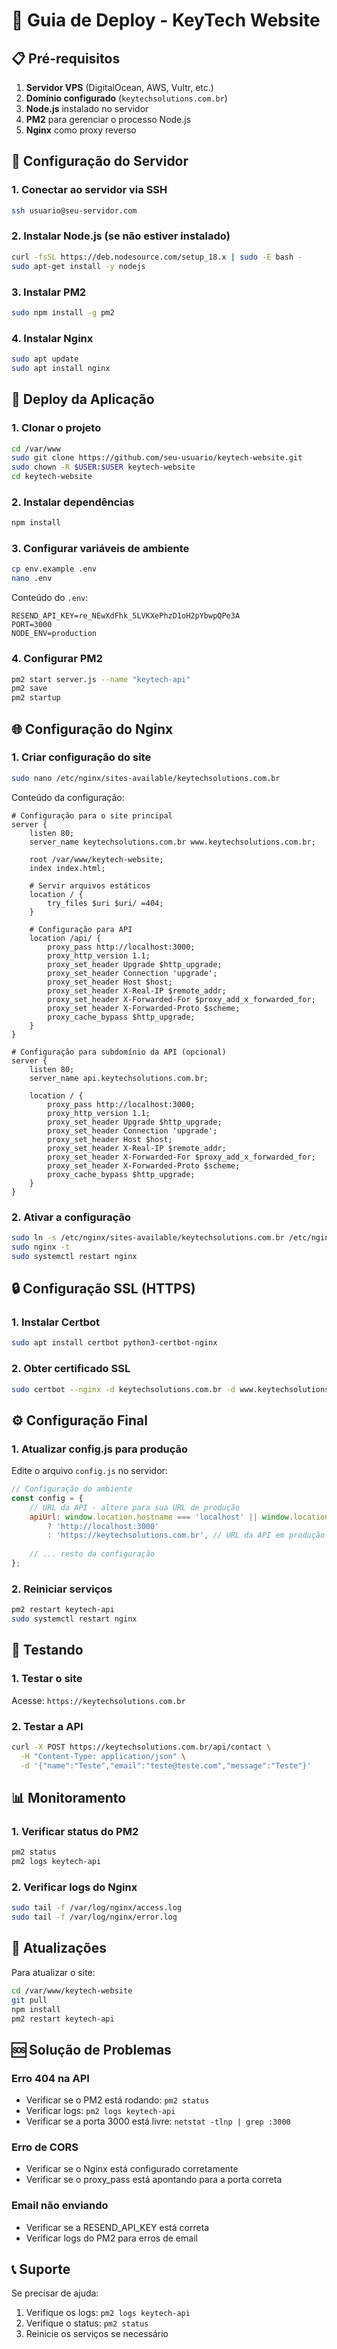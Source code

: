 # 🚀 Guia de Deploy - KeyTech Website

## 📋 Pré-requisitos

1. **Servidor VPS** (DigitalOcean, AWS, Vultr, etc.)
2. **Domínio configurado** (`keytechsolutions.com.br`)
3. **Node.js** instalado no servidor
4. **PM2** para gerenciar o processo Node.js
5. **Nginx** como proxy reverso

## 🔧 Configuração do Servidor

### 1. Conectar ao servidor via SSH
```bash
ssh usuario@seu-servidor.com
```

### 2. Instalar Node.js (se não estiver instalado)
```bash
curl -fsSL https://deb.nodesource.com/setup_18.x | sudo -E bash -
sudo apt-get install -y nodejs
```

### 3. Instalar PM2
```bash
sudo npm install -g pm2
```

### 4. Instalar Nginx
```bash
sudo apt update
sudo apt install nginx
```

## 📁 Deploy da Aplicação

### 1. Clonar o projeto
```bash
cd /var/www
sudo git clone https://github.com/seu-usuario/keytech-website.git
sudo chown -R $USER:$USER keytech-website
cd keytech-website
```

### 2. Instalar dependências
```bash
npm install
```

### 3. Configurar variáveis de ambiente
```bash
cp env.example .env
nano .env
```

Conteúdo do `.env`:
```env
RESEND_API_KEY=re_NEwXdFhk_5LVKXePhzD1oH2pYbwpQPe3A
PORT=3000
NODE_ENV=production
```

### 4. Configurar PM2
```bash
pm2 start server.js --name "keytech-api"
pm2 save
pm2 startup
```

## 🌐 Configuração do Nginx

### 1. Criar configuração do site
```bash
sudo nano /etc/nginx/sites-available/keytechsolutions.com.br
```

Conteúdo da configuração:
```nginx
# Configuração para o site principal
server {
    listen 80;
    server_name keytechsolutions.com.br www.keytechsolutions.com.br;
    
    root /var/www/keytech-website;
    index index.html;
    
    # Servir arquivos estáticos
    location / {
        try_files $uri $uri/ =404;
    }
    
    # Configuração para API
    location /api/ {
        proxy_pass http://localhost:3000;
        proxy_http_version 1.1;
        proxy_set_header Upgrade $http_upgrade;
        proxy_set_header Connection 'upgrade';
        proxy_set_header Host $host;
        proxy_set_header X-Real-IP $remote_addr;
        proxy_set_header X-Forwarded-For $proxy_add_x_forwarded_for;
        proxy_set_header X-Forwarded-Proto $scheme;
        proxy_cache_bypass $http_upgrade;
    }
}

# Configuração para subdomínio da API (opcional)
server {
    listen 80;
    server_name api.keytechsolutions.com.br;
    
    location / {
        proxy_pass http://localhost:3000;
        proxy_http_version 1.1;
        proxy_set_header Upgrade $http_upgrade;
        proxy_set_header Connection 'upgrade';
        proxy_set_header Host $host;
        proxy_set_header X-Real-IP $remote_addr;
        proxy_set_header X-Forwarded-For $proxy_add_x_forwarded_for;
        proxy_set_header X-Forwarded-Proto $scheme;
        proxy_cache_bypass $http_upgrade;
    }
}
```

### 2. Ativar a configuração
```bash
sudo ln -s /etc/nginx/sites-available/keytechsolutions.com.br /etc/nginx/sites-enabled/
sudo nginx -t
sudo systemctl restart nginx
```

## 🔒 Configuração SSL (HTTPS)

### 1. Instalar Certbot
```bash
sudo apt install certbot python3-certbot-nginx
```

### 2. Obter certificado SSL
```bash
sudo certbot --nginx -d keytechsolutions.com.br -d www.keytechsolutions.com.br -d api.keytechsolutions.com.br
```

## ⚙️ Configuração Final

### 1. Atualizar config.js para produção
Edite o arquivo `config.js` no servidor:

```javascript
// Configuração do ambiente
const config = {
    // URL da API - altere para sua URL de produção
    apiUrl: window.location.hostname === 'localhost' || window.location.hostname === '127.0.0.1' 
        ? 'http://localhost:3000' 
        : 'https://keytechsolutions.com.br', // URL da API em produção
    
    // ... resto da configuração
};
```

### 2. Reiniciar serviços
```bash
pm2 restart keytech-api
sudo systemctl restart nginx
```

## 🧪 Testando

### 1. Testar o site
Acesse: `https://keytechsolutions.com.br`

### 2. Testar a API
```bash
curl -X POST https://keytechsolutions.com.br/api/contact \
  -H "Content-Type: application/json" \
  -d '{"name":"Teste","email":"teste@teste.com","message":"Teste"}'
```

## 📊 Monitoramento

### 1. Verificar status do PM2
```bash
pm2 status
pm2 logs keytech-api
```

### 2. Verificar logs do Nginx
```bash
sudo tail -f /var/log/nginx/access.log
sudo tail -f /var/log/nginx/error.log
```

## 🔄 Atualizações

Para atualizar o site:
```bash
cd /var/www/keytech-website
git pull
npm install
pm2 restart keytech-api
```

## 🆘 Solução de Problemas

### Erro 404 na API
- Verificar se o PM2 está rodando: `pm2 status`
- Verificar logs: `pm2 logs keytech-api`
- Verificar se a porta 3000 está livre: `netstat -tlnp | grep :3000`

### Erro de CORS
- Verificar se o Nginx está configurado corretamente
- Verificar se o proxy_pass está apontando para a porta correta

### Email não enviando
- Verificar se a RESEND_API_KEY está correta
- Verificar logs do PM2 para erros de email

## 📞 Suporte

Se precisar de ajuda:
1. Verifique os logs: `pm2 logs keytech-api`
2. Verifique o status: `pm2 status`
3. Reinicie os serviços se necessário 